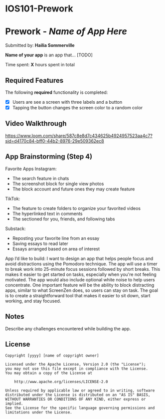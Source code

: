 # IOS101-Prework
# Prework - *Name of App Here*

Submitted by: **Hailia Sommerville**

**Name of your app** is an app that... [TODO] 

Time spent: **X** hours spent in total

## Required Features

The following **required** functionality is completed:

- [X] Users are see a screen with three labels and a button
- [X] Tapping the button changes the screen color to a random color
 
## Video Walkthrough
https://www.loom.com/share/587c8e8d7c434625b4924957523aa4c7?sid=d4170c84-bff0-44b2-8976-29e509362ec8

## App Brainstorming (Step 4)
Favorite Apps
Instagram:
- The search feature in chats
- The screenshot block for single view photos
- The block account and future ones they may create feature
  
TikTok:
- The feature to create folders to organize your favorited videos
- The hyperlinked text in comments
- The sectioned for you, friends, and following tabs

Substack:
- Reposting your favorite line from an essay
- Saving essays to read later
- Essays arranged based on area of interest 

App I’d like to build:
I want to design an app that helps people focus and avoid distractions using the Pomodoro technique. The app will use a timer to break work into 25-minute focus sessions followed by short breaks. This makes it easier to get started on tasks, especially when you're not feeling motivated. The app would also include optional white noise to help users concentrate. One important feature will be the ability to block distracting apps, similar to what ScreenZen does, so users can stay on task. The goal is to create a straightforward tool that makes it easier to sit down, start working, and stay focused.
## Notes

Describe any challenges encountered while building the app.

## License

    Copyright [yyyy] [name of copyright owner]

    Licensed under the Apache License, Version 2.0 (the "License");
    you may not use this file except in compliance with the License.
    You may obtain a copy of the License at

        http://www.apache.org/licenses/LICENSE-2.0

    Unless required by applicable law or agreed to in writing, software
    distributed under the License is distributed on an "AS IS" BASIS,
    WITHOUT WARRANTIES OR CONDITIONS OF ANY KIND, either express or implied.
    See the License for the specific language governing permissions and
    limitations under the License.
